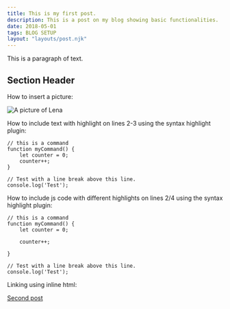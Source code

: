 ```yaml
---
title: This is my first post.
description: This is a post on my blog showing basic functionalities.
date: 2018-05-01
tags: BLOG SETUP
layout: "layouts/post.njk"
---
```

This is a paragraph of text.

## Section Header

How to insert a picture:

![A picture of Lena](../images/lena.png)

How to include text with highlight on lines 2-3 using the syntax highlight plugin:

``` text/2-3
// this is a command
function myCommand() {
	let counter = 0;
	counter++;
}

// Test with a line break above this line.
console.log('Test');
```

How to include js code with different highlights on lines 2/4 using the syntax highlight plugin:

``` js/2/4
// this is a command
function myCommand() {
	let counter = 0;

	counter++;

}

// Test with a line break above this line.
console.log('Test');
```

Linking using inline html:

<a href="{{ '/posts/2/blog-post-2/' | url }}">Second post</a>

